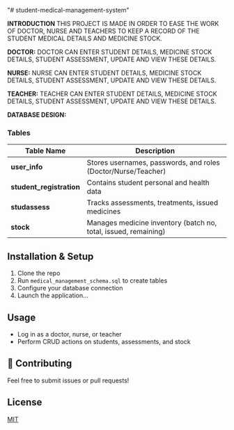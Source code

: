 "# student-medical-management-system"  

**INTRODUCTION**
THIS PROJECT IS MADE IN ORDER TO EASE THE WORK OF
DOCTOR, NURSE AND TEACHERS TO KEEP A RECORD OF
THE STUDENT MEDICAL DETAILS AND MEDICINE STOCK.

**DOCTOR:**
DOCTOR CAN ENTER STUDENT DETAILS, MEDICINE
STOCK DETAILS, STUDENT ASSESSMENT, UPDATE AND
VIEW THESE DETAILS.

**NURSE:**
NURSE CAN ENTER STUDENT DETAILS, MEDICINE STOCK
DETAILS, STUDENT ASSESSMENT, UPDATE AND VIEW
THESE DETAILS.

**TEACHER:**
TEACHER CAN ENTER STUDENT DETAILS, MEDICINE
STOCK DETAILS, STUDENT ASSESSMENT, UPDATE AND
VIEW THESE DETAILS.

**DATABASE DESIGN:**

### Tables
| Table Name              | Description                                               |
|------------------------|-----------------------------------------------------------|
| **user_info**          | Stores usernames, passwords, and roles (Doctor/Nurse/Teacher) |
| **student_registration** | Contains student personal and health data              |
| **studassess**         | Tracks assessments, treatments, issued medicines          |
| **stock**              | Manages medicine inventory (batch no, total, issued, remaining) |


## Installation & Setup
1. Clone the repo  
2. Run `medical_management_schema.sql` to create tables  
3. Configure your database connection  
4. Launch the application…

## Usage
- Log in as a doctor, nurse, or teacher  
- Perform CRUD actions on students, assessments, and stock

## 🔧 Contributing
Feel free to submit issues or pull requests!

## License
[MIT](LICENSE)




